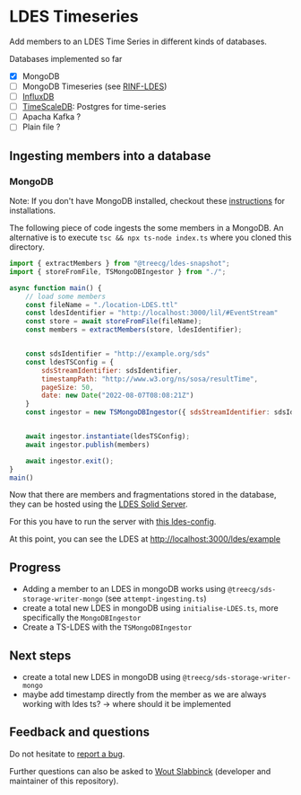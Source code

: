 # LDES Timeseries

Add members to an LDES Time Series in different kinds of databases.

Databases implemented so far

- [x] MongoDB
- [ ] MongoDB Timeseries (see [RINF-LDES](https://github.com/SEMICeu/RINF-LDES))
- [ ] [InfluxDB](https://www.influxdata.com/)
- [ ] [TimeScaleDB](https://www.timescale.com/): Postgres for time-series
- [ ] Apacha Kafka ?
- [ ] Plain file ?

## Ingesting members into a database

### MongoDB

Note: If you don't have MongoDB installed, checkout these [instructions](./documentation/MongoDB.md) for installations.

The following piece of code ingests the some members in a MongoDB. An alternative is to execute `tsc && npx ts-node index.ts` where you cloned this directory.


```javascript
import { extractMembers } from "@treecg/ldes-snapshot";
import { storeFromFile, TSMongoDBIngestor } from "./";

async function main() {
    // load some members
    const fileName = "./location-LDES.ttl"
    const ldesIdentifier = "http://localhost:3000/lil/#EventStream"
    const store = await storeFromFile(fileName);
    const members = extractMembers(store, ldesIdentifier);


    const sdsIdentifier = "http://example.org/sds"
    const ldesTSConfig = {
        sdsStreamIdentifier: sdsIdentifier,
        timestampPath: "http://www.w3.org/ns/sosa/resultTime",
        pageSize: 50,
        date: new Date("2022-08-07T08:08:21Z")
    }
    const ingestor = new TSMongoDBIngestor({ sdsStreamIdentifier: sdsIdentifier });


    await ingestor.instantiate(ldesTSConfig);
    await ingestor.publish(members)

    await ingestor.exit();
}
main()
```

Now that there are members and fragmentations stored in the database, they can be hosted using the [LDES Solid Server](https://github.com/TREEcg/ldes-solid-server).

For this you have to run the server with [this ldes-config](./ldes-storeConfig/config-ldes.json).

At this point, you can see the LDES at [http://localhost:3000/ldes/example](http://localhost:3000/ldes/example)

## Progress

* Adding a member to an LDES in mongoDB works using `@treecg/sds-storage-writer-mongo` (see `attempt-ingesting.ts`)
* create a total new LDES in mongoDB using `initialise-LDES.ts`, more specifically the `MongoDBIngestor`
* Create a TS-LDES with the `TSMongoDBIngestor`

## Next steps

* create a total new LDES in mongoDB using `@treecg/sds-storage-writer-mongo`
* maybe add timestamp directly from the member as we are always working with ldes ts? -> where should it be implemented

## Feedback and questions

Do not hesitate to [report a bug](https://github.com/woutslabbinck/LDES-timeseries/issues).

Further questions can also be asked to [Wout Slabbinck](mailto:wout.slabbinck@ugent.be) (developer and maintainer of this repository).